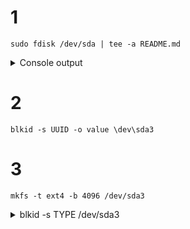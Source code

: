 # 1
```shell
sudo fdisk /dev/sda | tee -a README.md
```

<details>
<summary>Console output</summary>

```shell
Welcome to fdisk (util-linux 2.32.1).
Changes will remain in memory only, until you decide to write them.
Be careful before using the write command.


Command (m for help): Partition type
   p   primary (2 primary, 0 extended, 2 free)
   e   extended (container for logical partitions)
Select (default p): 
Using default response p.
Partition number (3,4, default 3):
First sector (14551040-16777215, default 14551040):
Last sector, +sectors or +size{K,M,G,T,P} (14551040-16777215, default 16777215): +300M
Created a new partition 3 of type 'Linux' and of size 300 MiB.

Command (m for help): The partition table has been altered.
Syncing disks.
```
</details>

# 2
```shell
blkid -s UUID -o value \dev\sda3
```

# 3
```shell
mkfs -t ext4 -b 4096 /dev/sda3
```

<details>
<summary>blkid -s TYPE /dev/sda3</summary>
   
```shell
/dev/sda3: TYPE="ext4"
```
</details>
